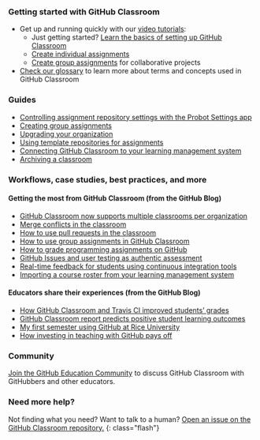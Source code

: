 
### Getting started with GitHub Classroom
* Get up and running quickly with our [video tutorials](/videos):
  * Just getting started? [Learn the basics of setting up GitHub Classroom](/videos#ChA_zph7aao)
  * [Create individual assignments](/videos#rTsfBAV7sOo)
  * [Create group assignments](/videos#-52quDR2QSc) for collaborative projects
* [Check our glossary](/help/glossary) to learn more about terms and concepts used in GitHub Classroom    

### Guides  
* [Controlling assignment repository settings with the Probot Settings app](/help/probot-settings)
* [Creating group assignments](/help/create-group-assignments)
* [Upgrading your organization](/help/upgrade-your-organization)
* [Using template repositories for assignments](/help/using-template-repos-for-assignments)
* [Connecting GitHub Classroom to your learning management system](/help/connect-to-lms)
* [Archiving a classroom](/help/archive-a-classroom)

### Workflows, case studies, best practices, and more

#### Getting the most from GitHub Classroom (from the GitHub Blog)

* [GitHub Classroom now supports multiple classrooms per organization](https://github.blog/2019-01-23-github-classroom-now-supports-multiple-classrooms-per-organization/)
* [Merge conflicts in the classroom](https://github.blog/2018-08-22-merge-conflicts-in-the-classroom/)
* [How to use pull requests in the classroom](https://github.blog/2018-05-29-pull-requests-in-the-classroom/)
* [How to use group assignments in GitHub Classroom](https://github.blog/2018-03-06-how-to-use-group-assignments-in-github-classroom/)
* [How to grade programming assignments on GitHub ](https://github.blog/2017-06-13-how-to-grade-programming-assignments-on-github/)
* [GitHub Issues and user testing as authentic assessment ](https://github.blog/2017-04-05-github-issues-and-user-testing-as-authentic-assessment/)
* [Real-time feedback for students using continuous integration tools ](https://github.blog/2017-03-01-real-time-feedback-for-students-using-continuous-integration-tools/)
* [Importing a course roster from your learning management system](/help/import-roster-from-lms)

#### Educators share their experiences (from the GitHub Blog)

* [How GitHub Classroom and Travis CI improved students’ grades](https://github.blog/2019-02-12-how-github-classroom-and-travis-ci-improved-students-grades/)
* [GitHub Classroom report predicts positive student learning outcomes](https://github.blog/2018-08-15-classroom-report-predicts-positive-student-learning-outcomes/)
* [My first semester using GitHub at Rice University ](https://github.blog/2018-02-08-my-first-semester-using-github-at-rice-university/)
* [How investing in teaching with GitHub pays off](https://github.blog/2017-04-27-how-investing-in-teaching-with-github-pays-off/)

### Community

[Join the GitHub Education Community](https://education.github.community/) to discuss GitHub Classroom with GitHubbers and other educators.

### Need more help?

Not finding what you need? Want to talk to a human? [Open an issue on the GitHub Classroom repository.](https://github.com/education/classroom/issues)
{: class="flash"}
